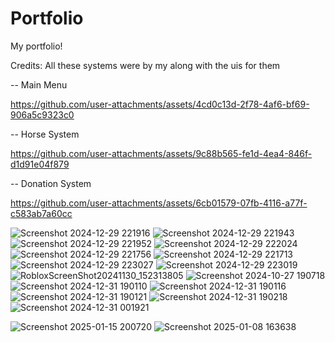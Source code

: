 # Portfolio
My portfolio!

  Credits:
    All these systems were by my along with the uis for them
    
-- Main Menu 


https://github.com/user-attachments/assets/4cd0c13d-2f78-4af6-bf69-906a5c9323c0



-- Horse System


https://github.com/user-attachments/assets/9c88b565-fe1d-4ea4-846f-d1d91e04f879

-- Donation System


https://github.com/user-attachments/assets/6cb01579-07fb-4116-a77f-c583ab7a60cc

![Screenshot 2024-12-29 221916](https://github.com/user-attachments/assets/fc920371-fc24-4f50-a42f-86defe8b22d1)
![Screenshot 2024-12-29 221943](https://github.com/user-attachments/assets/2697afaa-84e7-4b75-b84f-ca5c86c14292)
![Screenshot 2024-12-29 221952](https://github.com/user-attachments/assets/55668b66-eb3b-4b52-af29-2e9767cf5541)
![Screenshot 2024-12-29 222024](https://github.com/user-attachments/assets/d09afce4-5ed0-4cb9-9759-c53cc59f3efe)
![Screenshot 2024-12-29 221756](https://github.com/user-attachments/assets/a887a878-7565-408b-a0ef-cc123c154c21)
![Screenshot 2024-12-29 221713](https://github.com/user-attachments/assets/dd0c7bde-ecb8-4120-bd90-5a668c3e9b52)
![Screenshot 2024-12-29 223027](https://github.com/user-attachments/assets/0936b599-38d3-4faa-a5d2-f09dacf22ae5)
![Screenshot 2024-12-29 223019](https://github.com/user-attachments/assets/8ddbdaea-41f7-4947-b455-b6bfec6404a8)
![RobloxScreenShot20241130_152313805](https://github.com/user-attachments/assets/2b447a72-94a5-41d0-b685-d41d18744eb1)
![Screenshot 2024-10-27 190718](https://github.com/user-attachments/assets/ae0f4e79-6e49-4d90-ab48-888f12cfe015)
![Screenshot 2024-12-31 190110](https://github.com/user-attachments/assets/e348cdb0-d703-41af-995d-06b2f14247a9)
![Screenshot 2024-12-31 190116](https://github.com/user-attachments/assets/50be2428-19ee-45dc-a059-64068ff52838)
![Screenshot 2024-12-31 190121](https://github.com/user-attachments/assets/73240a87-848d-49b1-811d-3cd07ebaa3d2)
![Screenshot 2024-12-31 190218](https://github.com/user-attachments/assets/32c99a49-43cd-4f2c-b07b-7dd4db76df15)
![Screenshot 2024-12-31 001921](https://github.com/user-attachments/assets/9703cce8-07d5-4fe4-8b38-b7ea1d17742c)



![Screenshot 2025-01-15 200720](https://github.com/user-attachments/assets/ba218ffd-63e9-4906-99a3-2becebf17122)
![Screenshot 2025-01-08 163638](https://github.com/user-attachments/assets/c8497a9c-f534-44e6-b98e-545f3c4b5e4c)



